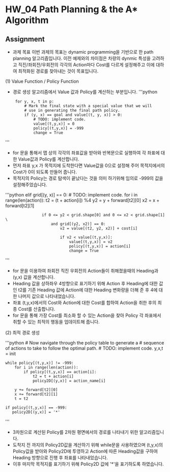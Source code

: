 # HW_04 Path Planning & the A* Algorithm

## Assignment

- 과제 목표
    이번 과제의 목표는 dynamic programming을 기반으로 한 path planning 알고리즘입니다.
    이전 예제와의 차이점은 차량의 dynmic 특성을 고려하고 직진/좌회전/우회전의 각각의 Action마다 Cost를 다르게 설정해주고 이에 대하여 최적화된 경로를 찾아내는 것이 목표입니다.

(1) Value Function / Policy Function
 
 - 경로 생성 알고리즘에서 Value 값과 Policy를 계산하는 부분입니다.
'''python

        for y, x, t in p:
            # Mark the final state with a special value that we will
            # use in generating the final path policy.
            if (y, x) == goal and value[(t, y, x)] > 0:
                # TODO: implement code.
                value[(t,y,x)] = 0
                policy[(t,y,x)] = -999
                change = True
'''
  

 - for 문을 통해서 맵 상의 각각의 좌표값을 받아와 반복문으로 실행하여 각 좌표에 대한 Value값과 Policy를 계산합니다.
 - 먼저 좌표 y,x 가 목적지에 도착한다면 Value값을 0으로 설정해 주어 목적지에서의 Cost가 0이 되도록 만들어 줍니다.
 - 목적지의 Policy는 경로 탐색이 끝났다는 것을 의미 하기위해 임의로 -999의 값을 설정해주었습니다.

'''python
            elif grid[(y, x)] == 0:
                # TODO: implement code.
                for i in range(len(action)):
                    t2 = (t + action[i]) %4
                    y2 = y + forward[t2][0]
                    x2 = x + forward[t2][1]
                    
                    if 0 <= y2 < grid.shape[0] and 0 <= x2 < grid.shape[1] \
                        and grid[(y2, x2)] == 0:
                            v2 = value[(t2, y2, x2)] + cost[i]
                            
                            if v2 < value[(t,y,x)]:
                                value[(t,y,x)] = v2
                                policy[(t,y,x)] = action[i]
                                change = True
'''

 - for 문을 이용하여 좌회전 직진 우회전의 Action들이 취해졌을때의 Heading과 (y,x) 값을 계산합니다.
 - Heading 값을 상하좌우 4방향으로 표기하기 위해 Action 후 Heading에 대한 값인 t2를 기존 Heading 값에 Action에 대한 Heading 변화량을 더해 준 후 4에 대한 나머지 값으로 나타내었습니다.
 - 좌표 (t,y,x)에서의 Cost와 Action에 대한 Cost를 합하여 Action을 취한 후의 최종 Cost를 산출합니다.
 - for 문을 통해 가장 Cost를 최소화 할 수 있는 Action을 찾아 Policy 각 좌표에서 취할 수 있는 최적의 행동을 업데이트해 줍니다.

(2) 최적 경로 생성

'''python
    # Now navigate through the policy table to generate a
    # sequence of actions to take to follow the optimal path.
    # TODO: implement code.
    y,x,t = init
    
    while policy[(t,y,x)] != -999:
        for i in range(len(action)):
            if policy[(t,y,x)] == action[i]:
                t2 = t + action[i]
                policy2D[(y,x)] = action_name[i]
        
        y += forward[t2][0]
        x += forward[t2][1]
        t = t2
        
    if policy[(t,y,x)] == -999:
       policy2D[(y,x)] = '*'
       
    
'''

 - 3차원으로 계산된 Policy를 2차원 평면에서의 경로를 나타내기 위한 알고리즘입니다.
 - 도착지 전 까지의 Policy2D값을 계산하기 위해 while문을 사용하였으며 (t,y,x)의 Policy값을 받아와 Policy2D에 투영하고 Action에 따른 Heading값을 구하여 Heading 방향으로 진행 후 좌표를 나타내었습니다.
 - 이후 마지막 목적지를 표기하기 위해 Policy2D 값에 '*'을 표기하도록 하였습니다.
